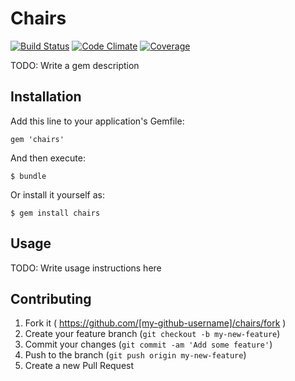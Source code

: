 # Chairs
[![Build Status](http://img.shields.io/travis/toroidal-code/chairs/develop.svg?style=flat)](https://travis-ci.org/toroidal-code/chairs)
[![Code Climate](https://img.shields.io/codeclimate/github/toroidal-code/chairs.png?style=flat)](https://codeclimate.com/github/toroidal-code/chairs)
[![Coverage](https://img.shields.io/codeclimate/coverage/github/toroidal-code/chairs.png?style=flat)](https://codeclimate.com/github/toroidal-code/chairs)


TODO: Write a gem description

## Installation

Add this line to your application's Gemfile:

    gem 'chairs'

And then execute:

    $ bundle

Or install it yourself as:

    $ gem install chairs

## Usage

TODO: Write usage instructions here

## Contributing

1. Fork it ( https://github.com/[my-github-username]/chairs/fork )
2. Create your feature branch (`git checkout -b my-new-feature`)
3. Commit your changes (`git commit -am 'Add some feature'`)
4. Push to the branch (`git push origin my-new-feature`)
5. Create a new Pull Request
